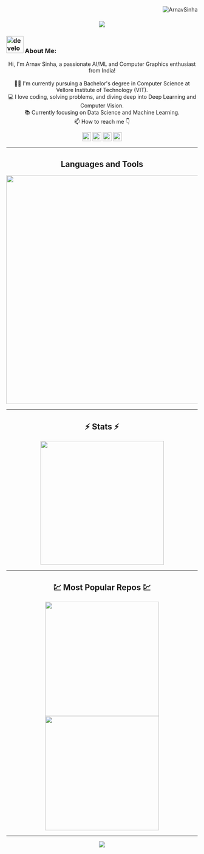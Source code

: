 <img align="right" src="https://visitor-badge.laobi.icu/badge?page_id=ArnavSinha/ArnavSinha" alt="ArnavSinha">    

<h1 align="center">
  <a href="https://git.io/typing-svg">
    <img src="https://readme-typing-svg.herokuapp.com/?lines=This+is+Arnav+Sinha;Nice+to+meet+you+%F0%9F%91%8B&center=true&size=30">
  </a>
</h1>

### <img src="/images/Developer.gif" alt="developer gif" height="45px"> About Me:
<p align="center">
  Hi, I'm Arnav Sinha, a passionate AI/ML and Computer Graphics enthusiast from India!  
  <br>
  <br>
  👨‍🎓 I'm currently pursuing a Bachelor's degree in Computer Science at Vellore Institute of Technology (VIT).
  <br>
  💻 I love coding, solving problems, and diving deep into Deep Learning and Computer Vision.
  <br>
  📚 Currently focusing on Data Science and Machine Learning.
  <br>
  📫 How to reach me 👇
</p>

<p align="center">
  <a href="https://www.linkedin.com/in/arnavsinha4334/"><img src="https://img.shields.io/badge/linkedin-%230077B5.svg?&style=for-the-badge&logo=linkedin&logoColor=white" height=23></a>
  <a href="mailto:arnavsinha4334@gmail.com"><img src="https://img.shields.io/badge/Gmail-D14836?style=for-the-badge&logo=gmail&logoColor=white" height=23></a>
  <a href="https://github.com/arnav43/"><img src="https://img.shields.io/badge/GitHub-100000?style=for-the-badge&logo=github&logoColor=white" height=23></a>
  <a href="https://leetcode.com/u/arnav43/"><img src="https://img.shields.io/badge/LeetCode-000000?style=for-the-badge&logo=leetcode&logoColor=orange" height=23></a>
</p>

<hr>

<!-- Languages and Tools Section -->
<h2 align="center">Languages and Tools</h2>
<p align="center">
  <img width="600px" src="https://skillicons.dev/icons?i=c,cpp,java,python,r,git,bash,linux,openmp,pytorch,tensorflow,opengl,vulkan,cmake,cuda,docker,vscode,html,css,js,react,nodejs,mysql,postman,matlab&perline=12" />
</p>

<hr>

<!-- Stats Section -->
<h2 align="center">⚡ Stats ⚡</h2>
<p align="center">
  <a href="https://github.com/ArnavSinha/">
    <img width=325 src="https://github-readme-stats.vercel.app/api/top-langs/?username=ArnavSinha&size_weight=0.2&count_weight=0.5&title_color=61dafb&text_color=ffffff&icon_color=61dafb&bg_color=20232a&langs_count=8&layout=compact&border_color=61dafb&hide_border=true" />
  </a>
</p>

<hr>

<!-- Popular Repos Section -->
<h2 align="center">💹 Most Popular Repos 💹</h2>
<p align="center">
  <a href="https://github.com/ArnavSinha/Computer-Vision-Projects">
    <img width=300 align="center" src="https://github-readme-stats.vercel.app/api/pin/?username=ArnavSinha&repo=Computer-Vision-Projects&title_color=ffffff&text_color=c9cacc&icon_color=2bbc8a&bg_color=1d1f21" />
  </a>
  <a href="https://github.com/ArnavSinha/Data-Science-Projects">
    <img width=300 align="center" src="https://github-readme-stats.vercel.app/api/pin/?username=ArnavSinha&repo=Data-Science-Projects&title_color=ffffff&text_color=c9cacc&icon_color=2bbc8a&bg_color=1d1f21" />
  </a>
</p>

<hr>

<!-- Footer -->
<p align="center">
  <img src="https://capsule-render.vercel.app/api?type=waving&color=timeGradient&height=65&section=footer"/>
</p>
